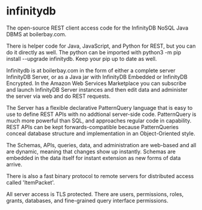 # infinitydb
The open-source REST client access code for the InfinityDB
NoSQL Java DBMS at boilerbay.com.

There is helper code for Java, JavaScript, and Python for REST, but
you can do it directly as well. The python can be imported with
python3 -m pip install --upgrade infinitydb. Keep your pip
up to date as well.

Infinitydb is at boilerbay.com in the form 
of either a complete server InfinityDB Server, or as a Java jar
with InfinityDB Embedded or InfinityDB Encrypted. In the
Amazon Web Services Marketplace you can subscribe and 
launch InfinityDB Server instances and then edit data and
administer the server via web and do REST requests.

The Server has a flexible declarative PatternQuery 
language that is easy to use to define REST APIs with no 
addtional server-side code.  PatternQuery is much
more powerful than SQL, and approaches regular code
in capability. REST APIs can be kept forwards-compatible
because PatternQueries conceal database structure and
implementation in an Object-Oriented style.

The Schemas, APIs, queries, data, and administration are web-based
and all are dynamic, meaning that changes show up instantly. 
Schemas are embedded in the data itself for instant extension
as new forms of data arrive.

There is also a fast binary protocol to remote servers for
distributed access called 'ItemPacket'.

All server access is TLS protected. There are users, permissions,
roles, grants, databases, and fine-grained query
interface permissions.
